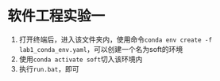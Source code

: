 # 软件工程实验一
1. 打开终端后，进入该文件夹内，使用命令`conda env create -f lab1_conda_env.yaml`，可以创建一个名为soft的环境
2. 使用`conda activate soft`切入该环境内
3. 执行`run.bat`，即可

<!-- 这是测试内容 -->